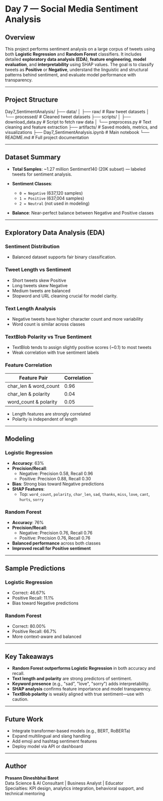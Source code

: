 # Day 7 — Social Media Sentiment Analysis

## Overview

This project performs sentiment analysis on a large corpus of tweets using both **Logistic Regression** and **Random Forest** classifiers. It includes detailed **exploratory data analysis (EDA)**, **feature engineering**, **model evaluation**, and **interpretability** using SHAP values. The goal is to classify tweets as **Positive** or **Negative**, understand the linguistic and structural patterns behind sentiment, and evaluate model performance with transparency.

---

## Project Structure


Day7_SentimentAnalysis/ 
├── data/ 
│    ├── raw/               # Raw tweet datasets 
│    └── processed/         # Cleaned tweet datasets 
├── scripts/ 
│    ├── download_data.py   # Script to fetch raw data 
│    └── preprocess.py      # Text cleaning and feature extraction 
├── artifacts/              # Saved models, metrics, and visualizations 
├── Day7_SentimentAnalysis.ipynb  # Main notebook 
└── README.md              # Full project documentation

---

## Dataset Summary

- **Total Samples**: ~1.27 million Sentiment140 (20K subset) — labeled tweets for sentiment analysis.
- **Sentiment Classes**:  
  - `0 = Negative` (637,120 samples)  
  - `1 = Positive` (637,004 samples)  
  - `2 = Neutral` (not used in modeling)

- **Balance**: Near-perfect balance between Negative and Positive classes

---

## Exploratory Data Analysis (EDA)

### Sentiment Distribution
- Balanced dataset supports fair binary classification.

### Tweet Length vs Sentiment
- Short tweets skew Positive  
- Long tweets skew Negative  
- Medium tweets are balanced
- Stopword and URL cleaning crucial for model clarity.

### Text Length Analysis
- Negative tweets have higher character count and more variability  
- Word count is similar across classes

### TextBlob Polarity vs True Sentiment
- TextBlob tends to assign slightly positive scores (~0.1) to most tweets  
- Weak correlation with true sentiment labels

### Feature Correlation
| Feature Pair         | Correlation |
|----------------------|-------------|
| char_len & word_count| 0.96        |
| char_len & polarity  | 0.04        |
| word_count & polarity| 0.05        |

- Length features are strongly correlated  
- Polarity is independent of length

---

## Modeling

### Logistic Regression

- **Accuracy**: 63%  
- **Precision/Recall**:
  - Negative: Precision 0.58, Recall 0.96  
  - Positive: Precision 0.88, Recall 0.30  
- **Bias**: Strong bias toward Negative predictions  
- **SHAP Features**:
  - Top: `word_count`, `polarity`, `char_len`, `sad`, `thanks`, `miss`, `love`, `cant`, `hurts`, `sorry`

### Random Forest

- **Accuracy**: 76%  
- **Precision/Recall**:
  - Negative: Precision 0.76, Recall 0.76  
  - Positive: Precision 0.76, Recall 0.76  
- **Balanced performance** across both classes  
- **Improved recall for Positive sentiment**

---

## Sample Predictions

### Logistic Regression
- Correct: 46.67%  
- Positive Recall: 11.1%  
- Bias toward Negative predictions

### Random Forest
- Correct: 80.00%  
- Positive Recall: 66.7%  
- More context-aware and balanced

---

## Key Takeaways

- **Random Forest outperforms Logistic Regression** in both accuracy and recall.
- **Text length and polarity** are strong predictors of sentiment.
- **Keyword presence** (e.g., "sad", "love", "sorry") adds interpretability.
- **SHAP analysis** confirms feature importance and model transparency.
- **TextBlob polarity** is weakly aligned with true sentiment—use with caution.

---

## Future Work

- Integrate transformer-based models (e.g., BERT, RoBERTa)
- Expand multilingual and slang handling
- Add emoji and hashtag sentiment features
- Deploy model via API or dashboard

---

## Author

**Prasann Dineshbhai Barot**  
Data Science & AI Consultant | Business Analyst | Educator  
Specialties: KPI design, analytics integration, behavioral support, and technical mentoring